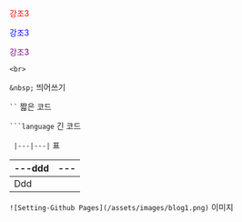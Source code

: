 <span style="color:red">강조3</span>

<span style="color:blue">강조3</span>

<span style="color:purple">강조3</span>

`<br>` 

`&nbsp;` 띄어쓰기

` `` ` 짧은 코드 

` ```language ` 긴 코드

` |---|---|` 표

| ---ddd | ---  |
| ------ | ---- |
| Ddd    |      |



`![Setting-Github Pages](/assets/images/blog1.png)` 이미지
